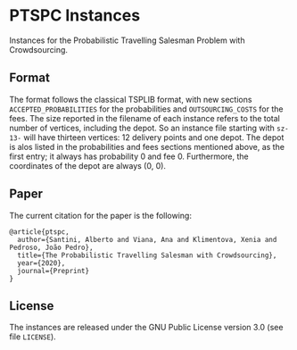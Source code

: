 # PTSPC Instances

Instances for the Probabilistic Travelling Salesman Problem with Crowdsourcing.

## Format

The format follows the classical TSPLIB format, with new sections `ACCEPTED_PROBABILITIES` for the probabilities and `OUTSOURCING_COSTS` for the fees.
The size reported in the filename of each instance refers to the total number of vertices, including the depot.
So an instance file starting with `sz-13-` will have thirteen vertices: 12 delivery points and one depot.
The depot is alos listed in the probabilities and fees sections mentioned above, as the first entry; it always has probability 0 and fee 0.
Furthermore, the coordinates of the depot are always (0, 0).

## Paper

The current citation for the paper is the following:

```
@article{ptspc,
  author={Santini, Alberto and Viana, Ana and Klimentova, Xenia and Pedroso, João Pedro},
  title={The Probabilistic Travelling Salesman with Crowdsourcing},
  year={2020},
  journal={Preprint}
}
```

## License

The instances are released under the GNU Public License version 3.0 (see file `LICENSE`).
